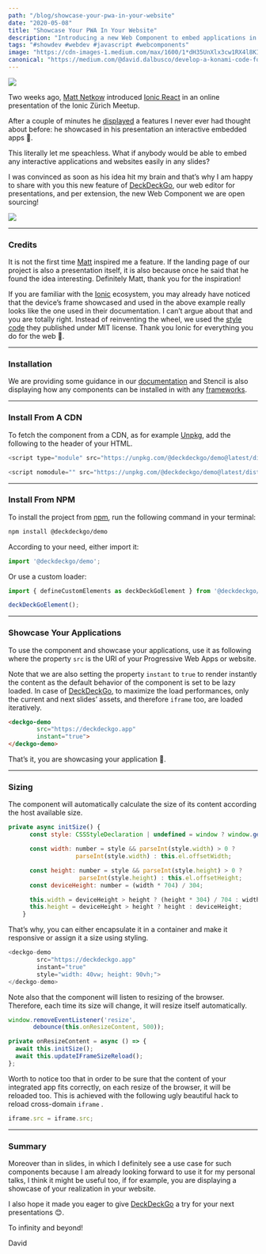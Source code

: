 ```yaml
---
path: "/blog/showcase-your-pwa-in-your-website"
date: "2020-05-08"
title: "Showcase Your PWA In Your Website"
description: "Introducing a new Web Component to embed applications in websites with stylish mobile devices iframes"
tags: "#showdev #webdev #javascript #webcomponents"
image: "https://cdn-images-1.medium.com/max/1600/1*dH35UnXlx3cw1RX4l8KIdw.png"
canonical: "https://medium.com/@david.dalbusco/develop-a-konami-code-for-any-apps-with-stencil-bd8b11a50071"
---
```


![](https://cdn-images-1.medium.com/max/1600/1*dH35UnXlx3cw1RX4l8KIdw.png)

Two weeks ago, [Matt Netkow](https://twitter.com/dotNetkow) introduced [Ionic React](https://ionicframework.com/docs/react) in an online presentation of the Ionic Zürich Meetup.

After a couple of minutes he [displayed](https://youtu.be/g1FRjVALfak?t=524) a features I never ever had thought about before: he showcased in his presentation an interactive embedded apps 🤯.

This literally let me speachless. What if anybody would be able to embed any interactive applications and websites easily in any slides?

I was convinced as soon as his idea hit my brain and that’s why I am happy to share with you this new feature of [DeckDeckGo](https://deckdeckgo.com), our web editor for presentations, and per extension, the new Web Component we are open sourcing!

![](https://cdn-images-1.medium.com/max/1600/1*FV6kFmGqYnXD2uIpQf27UA.gif)

*****

### Credits

It is not the first time [Matt](https://twitter.com/dotNetkow) inspired me a feature. If the landing page of our project is also a presentation itself, it is also because once he said that he found the idea interesting. Definitely Matt, thank you for the inspiration!

If you are familiar with the [Ionic](https://ionicframework.com/) ecosystem, you may already have noticed that the device’s frame showcased and used in the above example really looks like the one used in their documentation. I can’t argue about that and you are totally right. Instead of reinventing the wheel, we used the [style code](https://github.com/ionic-team/ionic-docs/tree/c5a624ac35d5285b871e7d8513d3849bdea63271/src/components/demo) they published under MIT license. Thank you Ionic for everything you do for the web 🙏.

*****

### Installation

We are providing some guidance in our [documentation](https://docs.deckdeckgo.com/components/demo) and Stencil is also displaying how any components can be installed in with any [frameworks](https://stenciljs.com/docs/overview).

*****

### Install From A CDN

To fetch the component from a CDN, as for example [Unpkg](https://unpkg.com/), add the following to the header of your HTML.

```javascript
<script type="module" src="https://unpkg.com/@deckdeckgo/demo@latest/dist/deckdeckgo-demo/deckdeckgo-demo.esm.js"></script>

<script nomodule="" src="https://unpkg.com/@deckdeckgo/demo@latest/dist/deckdeckgo-demo/deckdeckgo-demo.js"></script>
```

*****

### Install From NPM

To install the project from [npm](https://www.npmjs.com/), run the following command in your terminal:

```bash
npm install @deckdeckgo/demo
```

According to your need, either import it:

```javascript
import '@deckdeckgo/demo';
```

Or use a custom loader:

```javascript
import { defineCustomElements as deckDeckGoElement } from '@deckdeckgo/demo/dist/loader';

deckDeckGoElement();
```

*****

### Showcase Your Applications

To use the component and showcase your applications, use it as following where the property `src` is the URI of your Progressive Web Apps or website.

Note that we are also setting the property `instant` to `true` to render instantly the content as the default behavior of the component is set to be lazy loaded. In case of [DeckDeckGo](https://deckdeckgo.com), to maximize the load performances, only the current and next slides’ assets, and therefore `iframe` too, are loaded iteratively.

```html
<deckgo-demo 
        src="https://deckdeckgo.app"
        instant="true">
</deckgo-demo>
```

That’s it, you are showcasing your application 🎉.

*****

### Sizing

The component will automatically calculate the size of its content according the host available size.

```javascript
private async initSize() {
      const style: CSSStyleDeclaration | undefined = window ? window.getComputedStyle(this.el) : undefined;

      const width: number = style && parseInt(style.width) > 0 ? 
                   parseInt(style.width) : this.el.offsetWidth;

      const height: number = style && parseInt(style.height) > 0 ? 
                    parseInt(style.height) : this.el.offsetHeight;
      const deviceHeight: number = (width * 704) / 304;

      this.width = deviceHeight > height ? (height * 304) / 704 : width;
      this.height = deviceHeight > height ? height : deviceHeight;
    }
```

That’s why, you can either encapsulate it in a container and make it responsive or assign it a size using styling.

```javascript
<deckgo-demo 
        src="https://deckdeckgo.app"
        instant="true"
        style="width: 40vw; height: 90vh;">
</deckgo-demo>
```

Note also that the component will listen to resizing of the browser. Therefore, each time its size will change, it will resize itself automatically.

```javascript
window.removeEventListener('resize', 
       debounce(this.onResizeContent, 500));

private onResizeContent = async () => {
  await this.initSize();
  await this.updateIFrameSizeReload();
};
```

Worth to notice too that in order to be sure that the content of your integrated app fits correctly, on each resize of the browser, it will be reloaded too. This is achieved with the following ugly beautiful hack to reload cross-domain `iframe` .

```javascript
iframe.src = iframe.src;
```

*****

### Summary

Moreover than in slides, in which I definitely see a use case for such components because I am already looking forward to use it for my personal talks, I think it might be useful too, if for example, you are displaying a showcase of your realization in your website.

I also hope it made you eager to give [DeckDeckGo](https://deckdeckgo.com) a try for your next presentations 😊.

To infinity and beyond!

David

